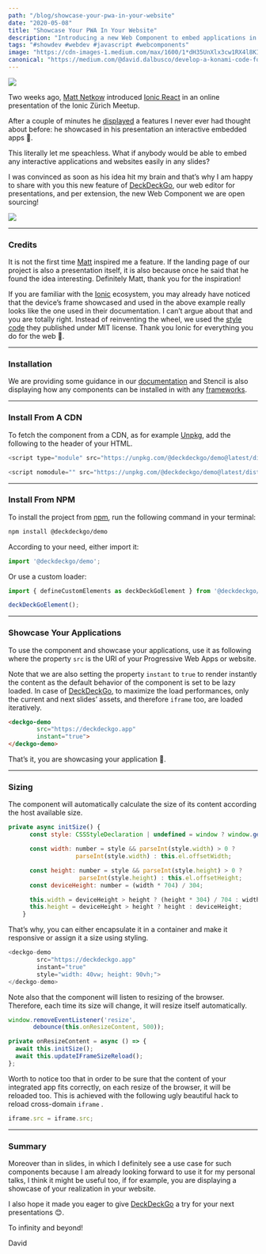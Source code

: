 ```yaml
---
path: "/blog/showcase-your-pwa-in-your-website"
date: "2020-05-08"
title: "Showcase Your PWA In Your Website"
description: "Introducing a new Web Component to embed applications in websites with stylish mobile devices iframes"
tags: "#showdev #webdev #javascript #webcomponents"
image: "https://cdn-images-1.medium.com/max/1600/1*dH35UnXlx3cw1RX4l8KIdw.png"
canonical: "https://medium.com/@david.dalbusco/develop-a-konami-code-for-any-apps-with-stencil-bd8b11a50071"
---
```


![](https://cdn-images-1.medium.com/max/1600/1*dH35UnXlx3cw1RX4l8KIdw.png)

Two weeks ago, [Matt Netkow](https://twitter.com/dotNetkow) introduced [Ionic React](https://ionicframework.com/docs/react) in an online presentation of the Ionic Zürich Meetup.

After a couple of minutes he [displayed](https://youtu.be/g1FRjVALfak?t=524) a features I never ever had thought about before: he showcased in his presentation an interactive embedded apps 🤯.

This literally let me speachless. What if anybody would be able to embed any interactive applications and websites easily in any slides?

I was convinced as soon as his idea hit my brain and that’s why I am happy to share with you this new feature of [DeckDeckGo](https://deckdeckgo.com), our web editor for presentations, and per extension, the new Web Component we are open sourcing!

![](https://cdn-images-1.medium.com/max/1600/1*FV6kFmGqYnXD2uIpQf27UA.gif)

*****

### Credits

It is not the first time [Matt](https://twitter.com/dotNetkow) inspired me a feature. If the landing page of our project is also a presentation itself, it is also because once he said that he found the idea interesting. Definitely Matt, thank you for the inspiration!

If you are familiar with the [Ionic](https://ionicframework.com/) ecosystem, you may already have noticed that the device’s frame showcased and used in the above example really looks like the one used in their documentation. I can’t argue about that and you are totally right. Instead of reinventing the wheel, we used the [style code](https://github.com/ionic-team/ionic-docs/tree/c5a624ac35d5285b871e7d8513d3849bdea63271/src/components/demo) they published under MIT license. Thank you Ionic for everything you do for the web 🙏.

*****

### Installation

We are providing some guidance in our [documentation](https://docs.deckdeckgo.com/components/demo) and Stencil is also displaying how any components can be installed in with any [frameworks](https://stenciljs.com/docs/overview).

*****

### Install From A CDN

To fetch the component from a CDN, as for example [Unpkg](https://unpkg.com/), add the following to the header of your HTML.

```javascript
<script type="module" src="https://unpkg.com/@deckdeckgo/demo@latest/dist/deckdeckgo-demo/deckdeckgo-demo.esm.js"></script>

<script nomodule="" src="https://unpkg.com/@deckdeckgo/demo@latest/dist/deckdeckgo-demo/deckdeckgo-demo.js"></script>
```

*****

### Install From NPM

To install the project from [npm](https://www.npmjs.com/), run the following command in your terminal:

```bash
npm install @deckdeckgo/demo
```

According to your need, either import it:

```javascript
import '@deckdeckgo/demo';
```

Or use a custom loader:

```javascript
import { defineCustomElements as deckDeckGoElement } from '@deckdeckgo/demo/dist/loader';

deckDeckGoElement();
```

*****

### Showcase Your Applications

To use the component and showcase your applications, use it as following where the property `src` is the URI of your Progressive Web Apps or website.

Note that we are also setting the property `instant` to `true` to render instantly the content as the default behavior of the component is set to be lazy loaded. In case of [DeckDeckGo](https://deckdeckgo.com), to maximize the load performances, only the current and next slides’ assets, and therefore `iframe` too, are loaded iteratively.

```html
<deckgo-demo 
        src="https://deckdeckgo.app"
        instant="true">
</deckgo-demo>
```

That’s it, you are showcasing your application 🎉.

*****

### Sizing

The component will automatically calculate the size of its content according the host available size.

```javascript
private async initSize() {
      const style: CSSStyleDeclaration | undefined = window ? window.getComputedStyle(this.el) : undefined;

      const width: number = style && parseInt(style.width) > 0 ? 
                   parseInt(style.width) : this.el.offsetWidth;

      const height: number = style && parseInt(style.height) > 0 ? 
                    parseInt(style.height) : this.el.offsetHeight;
      const deviceHeight: number = (width * 704) / 304;

      this.width = deviceHeight > height ? (height * 304) / 704 : width;
      this.height = deviceHeight > height ? height : deviceHeight;
    }
```

That’s why, you can either encapsulate it in a container and make it responsive or assign it a size using styling.

```javascript
<deckgo-demo 
        src="https://deckdeckgo.app"
        instant="true"
        style="width: 40vw; height: 90vh;">
</deckgo-demo>
```

Note also that the component will listen to resizing of the browser. Therefore, each time its size will change, it will resize itself automatically.

```javascript
window.removeEventListener('resize', 
       debounce(this.onResizeContent, 500));

private onResizeContent = async () => {
  await this.initSize();
  await this.updateIFrameSizeReload();
};
```

Worth to notice too that in order to be sure that the content of your integrated app fits correctly, on each resize of the browser, it will be reloaded too. This is achieved with the following ugly beautiful hack to reload cross-domain `iframe` .

```javascript
iframe.src = iframe.src;
```

*****

### Summary

Moreover than in slides, in which I definitely see a use case for such components because I am already looking forward to use it for my personal talks, I think it might be useful too, if for example, you are displaying a showcase of your realization in your website.

I also hope it made you eager to give [DeckDeckGo](https://deckdeckgo.com) a try for your next presentations 😊.

To infinity and beyond!

David

